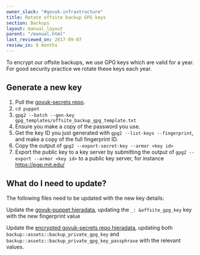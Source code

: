 ```yaml
---
owner_slack: "#govuk-infrastructure"
title: Rotate offsite backup GPG keys
section: Backups
layout: manual_layout
parent: "/manual.html"
last_reviewed_on: 2017-09-07
review_in: 6 months
---
```


To encrypt our offsite backups, we use GPG keys which are valid for a year. For
good security practice we rotate these keys each year.

## Generate a new key

1. Pull the [govuk-secrets repo](https://github.com/alphagov/govuk-secrets).
2. `cd puppet`
3. `gpg2 --batch --gen-key gpg_templates/offsite_backup_gpg_template.txt`
4. Ensure you make a copy of the password you use.
5. Get the key ID you just generated with `gpg2 --list-keys --fingerprint`, and make a copy of the full fingerprint ID.
6. Copy the output of `gpg2 --export-secret-key --armor <key id>`
7. Export the public key to a key server by submitting the output of `gpg2 --export --armor <key id>` to a public key server, for instance https://pgp.mit.edu/

## What do I need to update?

The following files need to be updated with the new key details:

Update the [govuk-puppet hieradata](https://github.com/alphagov/govuk-puppet/blob/master/hieradata/production.yaml),
updating the `_: &offsite_gpg_key` key with the new fingerprint value

Update the [encrypted govuk-secrets repo hieradata](https://github.com/alphagov/govuk-secrets/blob/master/puppet/hieradata/production_credentials.yaml),
updating both `backup::assets::backup_private_gpg_key` and `backup::assets::backup_private_gpg_key_passphrase` with
the relevant values.
